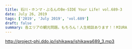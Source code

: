 ```yaml
---
title: 石川・ホンマ・ぶるんのBe-SIDE Your Life! vol.689-3
date: July 26, 2019
tags: ['2019', 'July 2019', 'vol.689']
draft: false
summary: 各エリアの観光問題。もちろん！人生相談あります！！MIURA
---
```


http://project-phi.ddo.jp/ishikawa/ishikawa689_3.mp3